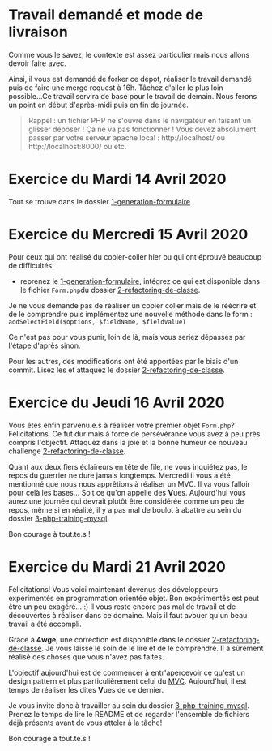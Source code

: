 
# Travail demandé et mode de livraison

Comme vous le savez, le contexte est assez particulier mais nous allons devoir faire avec. 

Ainsi, il vous est demandé de forker ce dépot, réaliser le travail demandé puis de faire une merge request à 16h.
Tâchez d'aller le plus loin possible...Ce travail servira de base pour le travail de demain.
Nous ferons un point en début d'après-midi puis en fin de journée.

> Rappel : un fichier PHP ne s'ouvre dans le navigateur en faisant un glisser déposer ! Ça ne va pas fonctionner !
Vous devez absolument passer par votre serveur apache local : http://localhost/ ou http://localhost:8000/ ou etc.

# Exercice du Mardi 14 Avril 2020
Tout se trouve dans le dossier [1-generation-formulaire](./1-generation-formulaire)

# Exercice du Mercredi 15 Avril 2020

Pour ceux qui ont réalisé du copier-coller hier ou qui ont éprouvé beaucoup de difficultés:
 - reprenez le [1-generation-formulaire](./1-generation-formulaire), intégrez ce qui est disponible dans le fichier `Form.php`du dossier [2-refactoring-de-classe](./2-refactoring-de-classe). 
 
 Je ne vous demande pas de réaliser un copier coller mais de le réécrire et de le comprendre puis implémentez une nouvelle méthode dans le form : `addSelectField($options, $fieldName, $fieldValue)`

Ce n'est pas pour vous punir, loin de là, mais vous seriez dépassés par l'étape d'après sinon.

Pour les autres, des modifications ont été apportées par le biais d'un commit. Lisez les et attaquez le dossier [2-refactoring-de-classe](./2-refactoring-de-classe).


# Exercice du Jeudi 16 Avril 2020
Vous êtes enfin parvenu.e.s à réaliser votre premier objet `Form.php`? Félicitations.
Ce fut dur mais à force de persévérance vous avez à peu près compris l'objectif. Attaquez dans la joie et la bonne humeur ce nouveau challenge [2-refactoring-de-classe](./2-refactoring-de-classe). 

Quant aux deux fiers éclaireurs en tête de file, ne vous inquiétez pas, le repos du guerrier ne dure jamais longtemps. Mercredi il vous a été mentionné que nous nous apprêtions à réaliser un MVC. Il va vous falloir pour celà les bases... Soit ce qu'on appelle des **V**ues.
Aujourd'hui vous aurez une journée qui devrait plutôt être considérée comme un peu de repos, même si en réalité, il y a pas mal de boulot à abattre au sein du dossier [3-php-training-mysql](./3-php-training-mysql). 

Bon courage à tout.te.s !

# Exercice du Mardi 21 Avril 2020

Félicitations! Vous voici maintenant devenus des développeurs expérimentés en programmation orientée objet. Bon expérimentés est peut être un peu exagéré... :) Il vous reste encore pas mal de travail et de découvertes à réaliser dans ce domaine. Mais il faut avouer qu'un beau travail a été accompli. 

Grâce à **4wge**, une correction est disponible dans le dossier [2-refactoring-de-classe](./2-refactoring-de-classe).
Je vous laisse le soin de le lire et de le comprendre. Il a sûrement réalisé des choses que vous n'avez pas faites.

L'objectif aujourd'hui est de commencer à entr'apercevoir ce qu'est un design pattern et plus particulièrement celui du [MVC](https://www.supinfo.com/articles/single/8729-architecture-mvc-qu-est-ce-que-c-est). Aujourd'hui, il est temps de réaliser les dites **V**ues de ce dernier.

Je vous invite donc à travailler au sein du dossier [3-php-training-mysql](./3-php-training-mysql). Prenez le temps de lire le README et de regarder l'ensemble de fichiers déjà présents avant de vous atteler à la tâche!

Bon courage à tout.te.s !